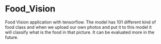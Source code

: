 # Food_Vision
Food Vision application with tensorflow. The model has 101 different kind of food class and when we upload our own photos and put it to this model it will classify what is the food in that picture. It can be evaluated more in the future.
